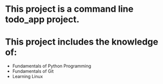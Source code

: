 # This project is a command line todo_app project.

# This project includes the knowledge of:
 * Fundamentals of Python Programming
 * Fundamentals of Git
 * Learning Linux

